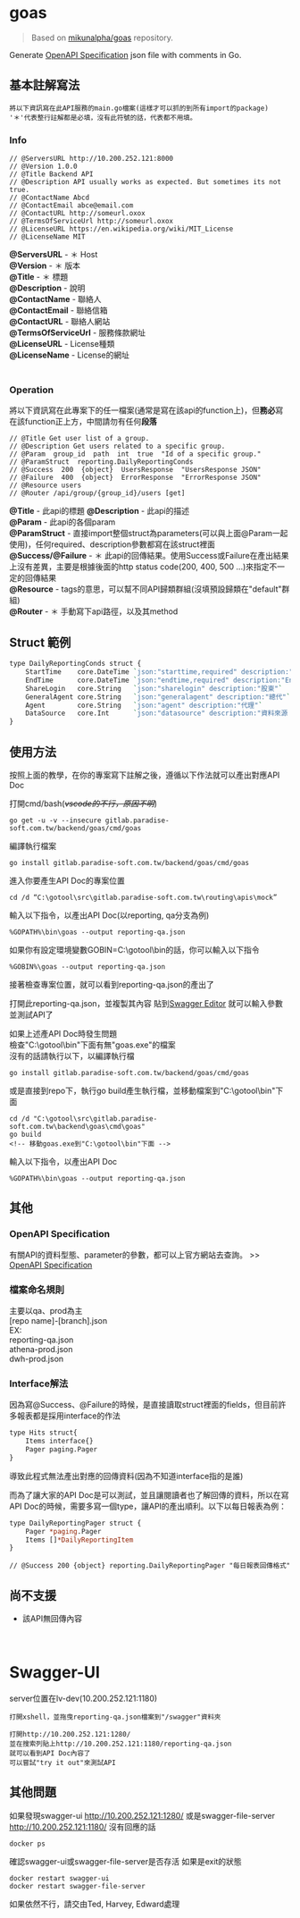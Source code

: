 # goas
> Based on [mikunalpha/goas](https://github.com/mikunalpha/goas) repository.

Generate [OpenAPI Specification](https://swagger.io/specification) json file with comments in Go.

## 基本註解寫法

```
將以下資訊寫在此API服務的main.go檔案(這樣才可以抓的到所有import的package) 
'＊'代表整行註解都是必填，沒有此符號的話，代表都不用填。
```

### Info
```
// @ServersURL http://10.200.252.121:8000
// @Version 1.0.0 
// @Title Backend API
// @Description API usually works as expected. But sometimes its not true.
// @ContactName Abcd
// @ContactEmail abce@email.com
// @ContactURL http://someurl.oxox
// @TermsOfServiceUrl http://someurl.oxox
// @LicenseURL https://en.wikipedia.org/wiki/MIT_License
// @LicenseName MIT
```

**@ServersURL** - ＊ Host      
**@Version** - ＊ 版本   
**@Title** - ＊ 標題   
**@Description** - 說明   
**@ContactName** - 聯絡人   
**@ContactEmail** - 聯絡信箱   
**@ContactURL** - 聯絡人網站   
**@TermsOfServiceUrl** - 服務條款網址   
**@LicenseURL** - License種類   
**@LicenseName** - License的網址   
　　
　　
### Operation
將以下資訊寫在此專案下的任一檔案(通常是寫在該api的function上)，但**務必**寫在該function正上方，中間請勿有任何**段落** 

```
// @Title Get user list of a group.
// @Description Get users related to a specific group.
// @Param  group_id  path  int  true  "Id of a specific group."
// @ParamStruct  reporting.DailyReportingConds
// @Success  200  {object}  UsersResponse  "UsersResponse JSON"
// @Failure  400  {object}  ErrorResponse  "ErrorResponse JSON"
// @Resource users
// @Router /api/group/{group_id}/users [get]
```

**@Title** - 此api的標題
**@Description** - 此api的描述   
**@Param** - 此api的各個param   
**@ParamStruct** - 直接import整個struct為parameters(可以與上面@Param一起使用)，任何required、description參數都寫在該struct裡面  
**@Success/@Failure** - ＊ 此api的回傳結果。使用Success或Failure在產出結果上沒有差異，主要是根據後面的http status code(200, 400, 500 ...)來指定不一定的回傳結果   
**@Resource** - tags的意思，可以幫不同API歸類群組(沒填預設歸類在"default"群組)   
**@Router** - ＊ 手動寫下api路徑，以及其method   

   
## Struct 範例
```perl
type DailyReportingConds struct {
    StartTime    core.DateTime `json:"starttime,required" description:"Start Time"`
    EndTime      core.DateTime `json:"endtime,required" description:"End Time"`
    ShareLogin   core.String   `json:"sharelogin" description:"股東"`
    GeneralAgent core.String   `json:"generalagent" description:"總代"`
    Agent        core.String   `json:"agent" description:"代理"`
    DataSource   core.Int      `json:"datasource" description:"資料來源 SQL:0,Analysis:1,ES:2"`
}
```

   
## 使用方法

按照上面的教學，在你的專案寫下註解之後，遵循以下作法就可以產出對應API Doc   

打開cmd/bash(*~~vscode的不行，原因不明~~*)
```
go get -u -v --insecure gitlab.paradise-soft.com.tw/backend/goas/cmd/goas
```
編譯執行檔案
```
go install gitlab.paradise-soft.com.tw/backend/goas/cmd/goas
```
進入你要產生API Doc的專案位置
```
cd /d “C:\gotool\src\gitlab.paradise-soft.com.tw\routing\apis\mock”
```
輸入以下指令，以產出API Doc(以reporting, qa分支為例)
```
%GOPATH%\bin\goas --output reporting-qa.json
```
如果你有設定環境變數GOBIN=C:\gotool\bin的話，你可以輸入以下指令
```
%GOBIN%\goas --output reporting-qa.json
```
接著檢查專案位置，就可以看到reporting-qa.json的產出了

打開此reporting-qa.json，並複製其內容
貼到[Swagger Editor](http://editor.swagger.io/)
就可以輸入參數並測試API了

如果上述產API Doc時發生問題  
檢查"C:\gotool\bin"下面有無"goas.exe"的檔案  
沒有的話請執行以下，以編譯執行檔
```
go install gitlab.paradise-soft.com.tw/backend/goas/cmd/goas
```
或是直接到repo下，執行go build產生執行檔，並移動檔案到"C:\gotool\bin"下面
```
cd /d "C:\gotool\src\gitlab.paradise-soft.com.tw\backend\goas\cmd\goas"
go build
<!-- 移動goas.exe到"C:\gotool\bin"下面 -->
```
輸入以下指令，以產出API Doc
```
%GOPATH%\bin\goas --output reporting-qa.json
```
   
## 其他
### OpenAPI Specification
有關API的資料型態、parameter的參數，都可以上官方網站去查詢。 >> [OpenAPI Specification](https://swagger.io/specification)

### 檔案命名規則
主要以qa、prod為主  
[repo name]-[branch].json  
EX:  
  reporting-qa.json  
  athena-prod.json  
  dwh-prod.json  

### Interface解法
因為寫@Success、@Failure的時候，是直接讀取struct裡面的fields，但目前許多報表都是採用interface的作法
```perl
type Hits struct{
	Items interface{}
	Pager paging.Pager
}
```
導致此程式無法產出對應的回傳資料(因為不知道interface指的是誰)

而為了讓大家的API Doc是可以測試，並且讓閱讀者也了解回傳的資料，所以在寫API Doc的時候，需要多寫一個type，讓API的產出順利。以下以每日報表為例：
```perl
type DailyReportingPager struct {
    Pager *paging.Pager
    Items []*DailyReportingItem
}
```
```
// @Success 200 {object} reporting.DailyReportingPager "每日報表回傳格式"
```

## 尚不支援
* 該API無回傳內容

</br>

# Swagger-UI
server位置在lv-dev(10.200.252.121:1180)
```
打開xshell，並拖曳reporting-qa.json檔案到"/swagger"資料夾
```
```
打開http://10.200.252.121:1280/
並在搜索列貼上http://10.200.252.121:1180/reporting-qa.json
就可以看到API Doc內容了
可以嘗試"try it out"來測試API
```
## 其他問題
如果發現swagger-ui http://10.200.252.121:1280/ 或是swagger-file-server http://10.200.252.121:1180/ 沒有回應的話
```
docker ps
```
確認swagger-ui或swagger-file-server是否存活
如果是exit的狀態
```
docker restart swagger-ui
docker restart swagger-file-server
```
如果依然不行，請交由Ted, Harvey, Edward處理